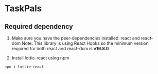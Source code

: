# TaskPals 

## Required dependency
1. Make sure you have the peer-dependencies installed: react and react-dom Note: This library is using React Hooks so the minimum version required for both react and react-dom is **v16.8.0**

2. Install lottie-react using npm

```sh
npm i lottie-react
```